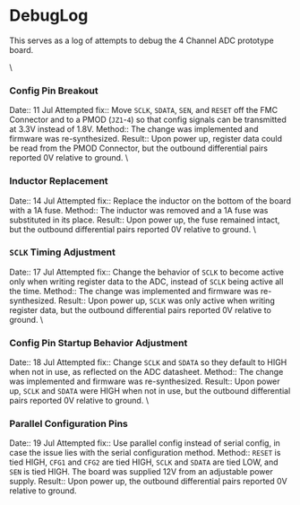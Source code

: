 # DebugLog
This serves as a log of attempts to debug the 4 Channel ADC prototype board.

\\
### Config Pin Breakout
 Date:: 11 Jul
 Attempted fix:: Move `SCLK`, `SDATA`, `SEN`, and `RESET` off the FMC Connector and to a PMOD (`JZ1`-`4`) so that config signals can be transmitted at 3.3V instead of 1.8V.
 Method:: The change was implemented and firmware was re-synthesized.
 Result:: Upon power up, register data could be read from the PMOD Connector, but the outbound differential pairs reported 0V relative to ground.
\\
### Inductor Replacement
 Date:: 14 Jul
 Attempted fix:: Replace the inductor on the bottom of the board with a 1A fuse.
 Method:: The inductor was removed and a 1A fuse was substituted in its place.
 Result:: Upon power up, the fuse remained intact, but the outbound differential pairs reported 0V relative to ground.
\\
### `SCLK` Timing Adjustment
 Date:: 17 Jul
 Attempted fix:: Change the behavior of `SCLK` to become active only when writing register data to the ADC, instead of `SCLK` being active all the time.
 Method:: The change was implemented and firmware was re-synthesized.
 Result:: Upon power up, `SCLK` was only active when writing register data, but the outbound differential pairs reported 0V relative to ground.
\\
### Config Pin Startup Behavior Adjustment
 Date:: 18 Jul
 Attempted fix:: Change `SCLK` and `SDATA` so they default to HIGH  when not in use, as reflected on the ADC datasheet.
 Method:: The change was implemented and firmware was re-synthesized.
 Result:: Upon power up, `SCLK` and `SDATA` were HIGH when not in use, but the outbound differential pairs reported 0V relative to ground.
\\
### Parallel Configuration Pins
 Date:: 19 Jul
 Attempted fix:: Use parallel config instead of serial config, in case the issue lies with the serial configuration method.
 Method:: `RESET` is tied HIGH, `CFG1` and `CFG2` are tied HIGH, `SCLK` and `SDATA` are tied LOW, and `SEN` is tied HIGH.
          The board was supplied 12V from an adjustable power supply.
 Result:: Upon power up, the outbound differential pairs reported 0V relative to ground.
